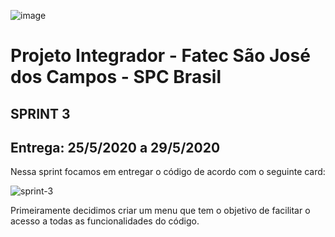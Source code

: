 ![image](https://user-images.githubusercontent.com/57918707/81295850-6e8c7d00-9047-11ea-98ea-f68549174851.png)


# Projeto Integrador - Fatec São José dos Campos - SPC Brasil

## SPRINT 3

## Entrega: 25/5/2020 a 29/5/2020
Nessa sprint focamos em entregar o código de acordo com o seguinte card:

![sprint-3](https://user-images.githubusercontent.com/55189046/82715526-df4bb000-9c69-11ea-8042-ba2d8357e5ac.jpeg)

Primeiramente decidimos criar um menu que tem o objetivo de facilitar o acesso a todas as funcionalidades do código.


##
